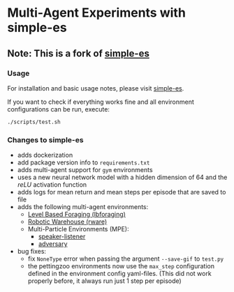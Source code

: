 # Multi-Agent Experiments with simple-es

## Note: This is a fork of [simple-es](https://github.com/jinPrelude/simple-es)

### Usage 

For installation and basic usage notes, please visit [simple-es](https://github.com/jinPrelude/simple-es).

If you want to check if everything works fine and all environment configurations can be run, execute:

```bash
./scripts/test.sh
```

### Changes to simple-es

- adds dockerization
- add package version info to `requirements.txt`
- adds multi-agent support for `gym` environments
- uses a new neural network model with a hidden dimension of 64 and the *reLU* activation function
- adds logs for mean return and mean steps per episode that are saved to file
- adds the following multi-agent environments:
  - [Level Based Foraging (lbforaging)](https://github.com/semitable/lb-foraging)
  - [Robotic Warehouse (rware)](https://github.com/semitable/robotic-warehouse)
  - Multi-Particle Environments (MPE):
    - [speaker-listener](https://pettingzoo.farama.org/environments/mpe/simple_speaker_listener/)
    - [adversary](https://pettingzoo.farama.org/environments/mpe/simple_adversary/#simple-adversary)
- bug fixes:
  - fix `NoneType` error when passing the argument `--save-gif` to `test.py`
  - the pettingzoo environments now use the `max_step` configuration defined in the environment config yaml-files. (This did not work properly before, it always run just 1 step per episode)
